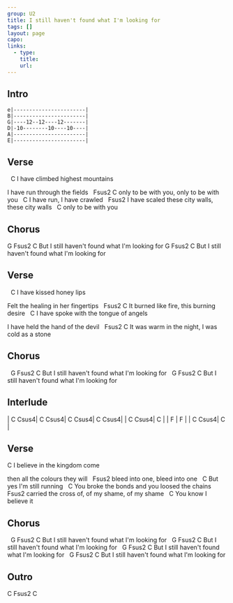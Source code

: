 ```yaml
---
group: U2
title: I still haven't found what I'm looking for
tags: []
layout: page
capo: 
links: 
  - type: 
    title: 
    url: 
---
```


## Intro

```chordpro
e|-----------------------|
B|-----------------------|
G|----12--12----12-------|
D|-10--------10----10----|
A|-----------------------|
E|-----------------------|
```

## Verse

&nbsp;      C
I have climbed highest mountains

I have run through the fields
&nbsp;       Fsus2                C
only to be with you, only to be with you
&nbsp;     C
I have run, I have crawled
&nbsp;                                          Fsus2
I have scaled these city walls, these city walls
&nbsp;       C
only to be with you

## Chorus

G             Fsus2          C
But I still haven't found what I'm looking for
G             Fsus2          C
But I still haven't found what I'm looking for

## Verse

&nbsp;  C
I have kissed honey lips

Felt the healing in her fingertips
&nbsp;              Fsus2                C
It burned like fire, this burning desire
&nbsp;      C
I have spoke with the tongue of angels

I have held the hand of the devil
&nbsp;                  Fsus2                  C
It was warm in the night, I was cold as a stone

## Chorus

&nbsp;     G             Fsus2          C
But I still haven't found what I'm looking for
&nbsp;     G             Fsus2          C
But I still haven't found what I'm looking for

## Interlude

| C     Csus4| C     Csus4| C     Csus4| C     Csus4|
| C     Csus4| C          |
| F          | F          |
| C     Csus4| C          |

## Verse

C
I believe in the kingdom come

then all the colours they will
&nbsp;                          Fsus2
bleed into one, bleed into one
&nbsp;                 C
But yes I'm still running
&nbsp;                     C
You broke the bonds and you loosed the chains
&nbsp;                                        Fsus2
carried the cross of, of my shame, of my shame
&nbsp;            C
You know I believe it

## Chorus

&nbsp;     G             Fsus2          C
But I still haven't found what I'm looking for
&nbsp;     G             Fsus2          C
But I still haven't found what I'm looking for
&nbsp;     G             Fsus2          C
But I still haven't found what I'm looking for
&nbsp;     G             Fsus2          C
But I still haven't found what I'm looking for

## Outro

C Fsus2 C

